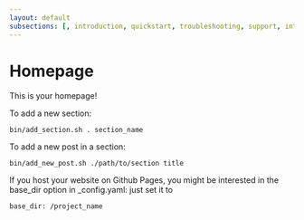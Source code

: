 ```yaml
---
layout: default
subsections: [, introduction, quickstart, troubleshooting, support, introduction]
---
```


# Homepage

This is your homepage!

To add a new section:

    bin/add_section.sh . section_name

To add a new post in a section:

    bin/add_new_post.sh ./path/to/section title

If you host your website on Github Pages, you might be interested in the base_dir option in _config.yaml: just set it to 

    base_dir: /project_name
